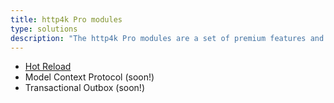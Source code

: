 ```yaml
---
title: http4k Pro modules
type: solutions
description: "The http4k Pro modules are a set of premium features and tools that are available to users who have purchased a Pro license. These modules are designed to save you time and effort when building your http4k applications."
---
```



<ul>
    <li><a href="https://hotreload.http4k.org">Hot Reload</a></li>
    <li>Model Context Protocol (soon!)</li>
    <li>Transactional Outbox (soon!)</li>
</ul>
